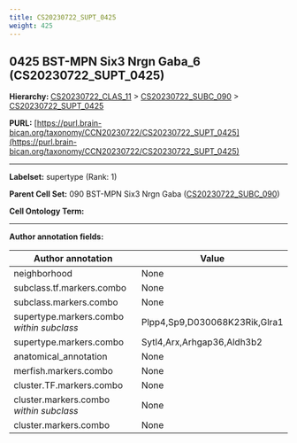```yaml
---
title: CS20230722_SUPT_0425
weight: 425
---
```

## 0425 BST-MPN Six3 Nrgn Gaba_6 (CS20230722_SUPT_0425)
<b>Hierarchy: </b>
[CS20230722_CLAS_11](../CS20230722_CLAS_11) >
[CS20230722_SUBC_090](../CS20230722_SUBC_090) >
[CS20230722_SUPT_0425](../CS20230722_SUPT_0425)

**PURL:** [https://purl.brain-bican.org/taxonomy/CCN20230722/CS20230722_SUPT_0425](https://purl.brain-bican.org/taxonomy/CCN20230722/CS20230722_SUPT_0425)

---


**Labelset:** supertype (Rank: 1)

**Parent Cell Set:** 090 BST-MPN Six3 Nrgn Gaba ([CS20230722_SUBC_090](../CS20230722_SUBC_090))



**Cell Ontology Term:** 

[MARKER GENES.]: #


---

[TRANSFERRED ANNOTATIONS.]: #


[AUTHOR ANNOTATION FIELDS.]: #


**Author annotation fields:**

| Author annotation | Value |
|-------------------|-------|
|neighborhood|None|
|subclass.tf.markers.combo|None|
|subclass.markers.combo|None|
|supertype.markers.combo _within subclass_|Plpp4,Sp9,D030068K23Rik,Glra1|
|supertype.markers.combo|Sytl4,Arx,Arhgap36,Aldh3b2|
|anatomical_annotation|None|
|merfish.markers.combo|None|
|cluster.TF.markers.combo|None|
|cluster.markers.combo _within subclass_|None|
|cluster.markers.combo|None|
